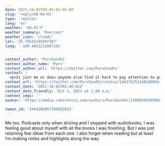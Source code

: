 ```yaml
---
date: 2021-10-02T08:04:05-05:00
slug: 'reply/08-04-02'
type: 'replies'
lang: 'en'
weather: '69.91°F'
weather_summary: 'Overcast'
weather_icon: 'cloudy'
lat: '25.75543195697367'
long: '-100.4021231887161'


context_author: 'ParvSondhi'
context_author_name: 'Parv'
context_author_url: 'https://twitter.com/ParvSondhi'
context: |
  <p>Is just me or does anyone else find it hard to pay attention to podcasts and audiobooks. </p><p>I just drift off 🤦‍♂️</p>
context_url: 'https://twitter.com/ParvSondhi/status/1443752531482406924'
context_date: '2021-10-01T01:40:01Z'
context_date_friendly: 'Oct 1, 2021 at 1:40 a.m.'
context_imgs: ''
avatar: 'https://media.ramiroruiz.com/avatars/ParvSondhi/1399934558506602501/tCOK9kbF_bigger.jpg'

tweet_id: '1444286957769592832'
---
```

Me too. Podcasts only when driving and I stopped with audiobooks, I was feeling good about myself with all the books I was finishing. But I was just retaining few ideas from each one. I also forget when reading but at least I’m making notes and highlights along the way.